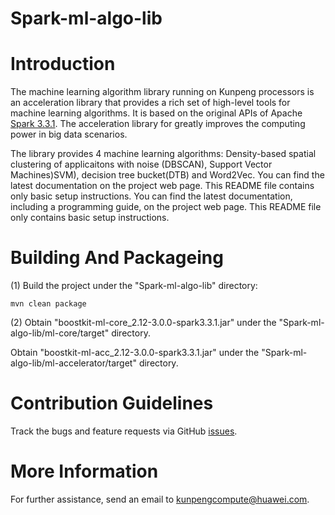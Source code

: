 # Spark-ml-algo-lib



Introduction
============

The machine learning algorithm library running on Kunpeng processors is an acceleration library that provides a rich set of high-level tools for machine learning algorithms. It is based on the original APIs of Apache [Spark 3.3.1](https://github.com/apache/spark/tree/v3.3.1). The acceleration library for greatly improves the computing power in big data scenarios.

The library provides 4 machine learning algorithms: Density-based spatial clustering of applicaitons with noise (DBSCAN), Support Vector Machines)SVM), decision tree bucket(DTB) and Word2Vec. You can find the latest documentation on the project web page. This README file contains only basic setup instructions.
You can find the latest documentation, including a programming guide, on the project web page. This README file only contains basic setup instructions.





Building And Packageing
====================

(1) Build the project under the "Spark-ml-algo-lib" directory:

    mvn clean package

(2) Obtain "boostkit-ml-core_2.12-3.0.0-spark3.3.1.jar" under the "Spark-ml-algo-lib/ml-core/target" directory.

   Obtain "boostkit-ml-acc_2.12-3.0.0-spark3.3.1.jar" under the "Spark-ml-algo-lib/ml-accelerator/target" directory.


Contribution Guidelines
========

Track the bugs and feature requests via GitHub [issues](https://github.com/kunpengcompute/Spark-ml-algo-lib/issues).

More Information
========

For further assistance, send an email to kunpengcompute@huawei.com.
